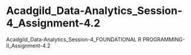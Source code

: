 # Acadgild_Data-Analytics_Session-4_Assignment-4.2
Acadgild_Data-Analytics_Session-4_FOUNDATIONAL R PROGRAMMING-II_Assignment-4.2
